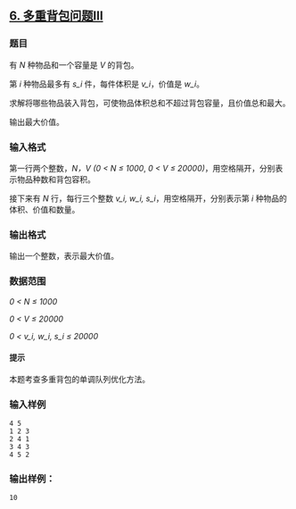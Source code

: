 ## [6. 多重背包问题III](https://www.acwing.com/problem/content/6/)

### 题目

有 *N* 种物品和一个容量是 *V* 的背包。

第 *i* 种物品最多有 *s_i* 件，每件体积是 *v_i*，价值是 *w_i*。

求解将哪些物品装入背包，可使物品体积总和不超过背包容量，且价值总和最大。

输出最大价值。

### 输入格式

第一行两个整数，*N，V* *(0 < N ≤ 1000*, *0 < V ≤ 20000)*，用空格隔开，分别表示物品种数和背包容积。

接下来有 *N* 行，每行三个整数 *v_i, w_i, s_i*，用空格隔开，分别表示第 *i* 种物品的体积、价值和数量。

### 输出格式

输出一个整数，表示最大价值。

### 数据范围

*0 < N ≤ 1000*

*0 < V ≤ 20000*

*0 < v_i, w_i, s_i ≤ 20000*

#### 提示

本题考查多重背包的单调队列优化方法。

### 输入样例

```
4 5
1 2 3
2 4 1
3 4 3
4 5 2
```

### 输出样例：

```
10
```
